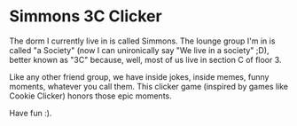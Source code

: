 # Simmons 3C Clicker

The dorm I currently live in is called Simmons. The lounge group I'm in is called "a Society"
(now I can unironically say "We live in a society" ;D), better known as "3C" because, well,
most of us live in section C of floor 3.

Like any other friend group, we have inside jokes, inside memes, funny moments, whatever you
call them. This clicker game (inspired by games like Cookie Clicker) honors those epic moments.

Have fun :).
